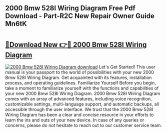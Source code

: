 ## 2000 Bmw 528I Wiring Diagram Free Pdf Download - Part-R2C New Repair Owner Guide Mn6tK

# <h2><a href="http://dfkb56.blite.top/?on=2000+Bmw+528I+Wiring+Diagram">🔗Download New 👉🔴 2000 Bmw 528I Wiring Diagram</a></h2>

[![2000 Bmw 528I Wiring Diagram download](https://i.imgur.com/lujVjoI.png)](http://dfkb56.blite.top/?on=2000+Bmw+528I+Wiring+Diagram)
Let's Get Started! This user manual is your passport to the world of possibilities with your new 2000 Bmw 528I Wiring Diagram. Get acquainted with its features, installation process, and operating guidelines. Familiarize Yourself Before you begin, take a moment to familiarize yourself with the functions and capabilities of your new 2000 Bmw 528I Wiring Diagram. 2000 Bmw 528I Wiring Diagram comes with an array of advanced features, including voice recognition, customizable settings, multi-language support, and automatic backups, all accessible through the user interface. We trust that the 2000 Bmw 528I Wiring Diagram has been a clear and concise resource in your efforts to learn the ins and outs of your new device. In case of any queries or concerns, please do not hesitate to reach out to our customer service team.
